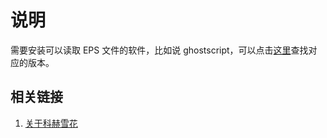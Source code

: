 # 说明

需要安装可以读取 EPS 文件的软件，比如说 ghostscript，可以点击[这里](https://www.ghostscript.com/download/gsdnld.html)查找对应的版本。

## 相关链接

1. [关于科赫雪花](https://electronut.in/koch-snowflake-and-the-thue-morse-sequence/)
